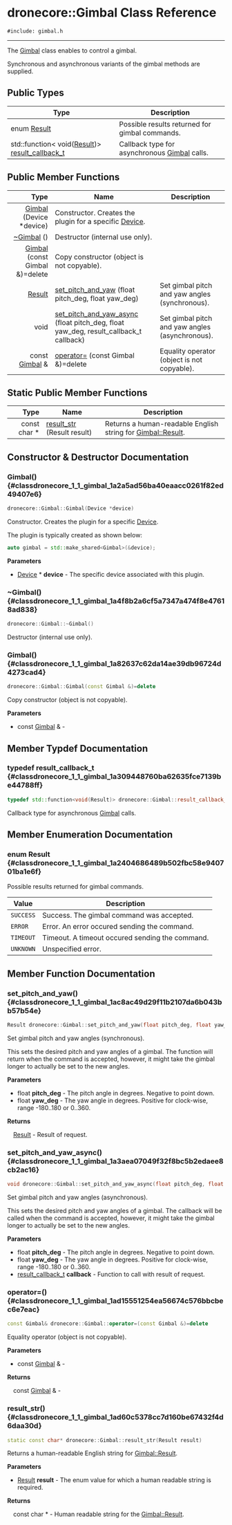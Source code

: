 # dronecore::Gimbal Class Reference
`#include: gimbal.h`

----


The [Gimbal](classdronecore_1_1_gimbal.md) class enables to control a gimbal. 


Synchronous and asynchronous variants of the gimbal methods are supplied. 


## Public Types


Type | Description
--- | ---
enum [Result](#classdronecore_1_1_gimbal_1a2404686489b502fbc58e940701ba1e6f) | Possible results returned for gimbal commands.
std::function< void([Result](classdronecore_1_1_gimbal.md#classdronecore_1_1_gimbal_1a2404686489b502fbc58e940701ba1e6f))> [result_callback_t](#classdronecore_1_1_gimbal_1a309448760ba62635fce7139be44788ff) | Callback type for asynchronous [Gimbal](classdronecore_1_1_gimbal.md) calls.

## Public Member Functions


Type | Name | Description
---: | --- | ---
| [Gimbal](#classdronecore_1_1_gimbal_1a2a5ad56ba40eaacc0261f82ed49407e6) (Device *device) | Constructor. Creates the plugin for a specific [Device](classdronecore_1_1_device.md).
| [~Gimbal](#classdronecore_1_1_gimbal_1a4f8b2a6cf5a7347a474f8e47618ad838) () | Destructor (internal use only).
| [Gimbal](#classdronecore_1_1_gimbal_1a82637c62da14ae39db96724d4273cad4) (const Gimbal &)=delete | Copy constructor (object is not copyable).
[Result](classdronecore_1_1_gimbal.md#classdronecore_1_1_gimbal_1a2404686489b502fbc58e940701ba1e6f) | [set_pitch_and_yaw](#classdronecore_1_1_gimbal_1ac8ac49d29f11b2107da6b043bb57b54e) (float pitch_deg, float yaw_deg) | Set gimbal pitch and yaw angles (synchronous).
void | [set_pitch_and_yaw_async](#classdronecore_1_1_gimbal_1a3aea07049f32f8bc5b2edaee8cb2ac16) (float pitch_deg, float yaw_deg, result_callback_t callback) | Set gimbal pitch and yaw angles (asynchronous).
const [Gimbal](classdronecore_1_1_gimbal.md) & | [operator=](#classdronecore_1_1_gimbal_1ad15551254ea56674c576bbcbec6e7eac) (const Gimbal &)=delete | Equality operator (object is not copyable).

## Static Public Member Functions


Type | Name | Description
---: | --- | ---
const char * | [result_str](#classdronecore_1_1_gimbal_1ad60c5378cc7d160be67432f4d6daa30d) (Result result) | Returns a human-readable English string for [Gimbal::Result](classdronecore_1_1_gimbal.md#classdronecore_1_1_gimbal_1a2404686489b502fbc58e940701ba1e6f).


## Constructor & Destructor Documentation


### Gimbal() {#classdronecore_1_1_gimbal_1a2a5ad56ba40eaacc0261f82ed49407e6}
```cpp
dronecore::Gimbal::Gimbal(Device *device)
```


Constructor. Creates the plugin for a specific [Device](classdronecore_1_1_device.md).

The plugin is typically created as shown below: 

```cpp
auto gimbal = std::make_shared<Gimbal>(&device);
```

**Parameters**

* [Device](classdronecore_1_1_device.md) * **device** - The specific device associated with this plugin.

### ~Gimbal() {#classdronecore_1_1_gimbal_1a4f8b2a6cf5a7347a474f8e47618ad838}
```cpp
dronecore::Gimbal::~Gimbal()
```


Destructor (internal use only).


### Gimbal() {#classdronecore_1_1_gimbal_1a82637c62da14ae39db96724d4273cad4}
```cpp
dronecore::Gimbal::Gimbal(const Gimbal &)=delete
```


Copy constructor (object is not copyable).


**Parameters**

* const [Gimbal](classdronecore_1_1_gimbal.md) & - 

## Member Typdef Documentation


### typedef result_callback_t {#classdronecore_1_1_gimbal_1a309448760ba62635fce7139be44788ff}

```cpp
typedef std::function<void(Result)> dronecore::Gimbal::result_callback_t
```


Callback type for asynchronous [Gimbal](classdronecore_1_1_gimbal.md) calls.


## Member Enumeration Documentation


### enum Result {#classdronecore_1_1_gimbal_1a2404686489b502fbc58e940701ba1e6f}


Possible results returned for gimbal commands.


Value | Description
--- | ---
<span id="classdronecore_1_1_gimbal_1a2404686489b502fbc58e940701ba1e6fad0749aaba8b833466dfcbb0428e4f89c"></span> `SUCCESS` | Success. The gimbal command was accepted. 
<span id="classdronecore_1_1_gimbal_1a2404686489b502fbc58e940701ba1e6fabb1ca97ec761fc37101737ba0aa2e7c5"></span> `ERROR` | Error. An error occured sending the command. 
<span id="classdronecore_1_1_gimbal_1a2404686489b502fbc58e940701ba1e6fa070a0fb40f6c308ab544b227660aadff"></span> `TIMEOUT` | Timeout. A timeout occured sending the command. 
<span id="classdronecore_1_1_gimbal_1a2404686489b502fbc58e940701ba1e6fa696b031073e74bf2cb98e5ef201d4aa3"></span> `UNKNOWN` | Unspecified error. 

## Member Function Documentation


### set_pitch_and_yaw() {#classdronecore_1_1_gimbal_1ac8ac49d29f11b2107da6b043bb57b54e}
```cpp
Result dronecore::Gimbal::set_pitch_and_yaw(float pitch_deg, float yaw_deg)
```


Set gimbal pitch and yaw angles (synchronous).

This sets the desired pitch and yaw angles of a gimbal. The function will return when the command is accepted, however, it might take the gimbal longer to actually be set to the new angles.

**Parameters**

* float **pitch_deg** - The pitch angle in degrees. Negative to point down.
* float **yaw_deg** - The yaw angle in degrees. Positive for clock-wise, range -180..180 or 0..360.

**Returns**

&emsp;[Result](classdronecore_1_1_gimbal.md#classdronecore_1_1_gimbal_1a2404686489b502fbc58e940701ba1e6f) - Result of request.

### set_pitch_and_yaw_async() {#classdronecore_1_1_gimbal_1a3aea07049f32f8bc5b2edaee8cb2ac16}
```cpp
void dronecore::Gimbal::set_pitch_and_yaw_async(float pitch_deg, float yaw_deg, result_callback_t callback)
```


Set gimbal pitch and yaw angles (asynchronous).

This sets the desired pitch and yaw angles of a gimbal. The callback will be called when the command is accepted, however, it might take the gimbal longer to actually be set to the new angles.

**Parameters**

* float **pitch_deg** - The pitch angle in degrees. Negative to point down.
* float **yaw_deg** - The yaw angle in degrees. Positive for clock-wise, range -180..180 or 0..360.
* [result_callback_t](classdronecore_1_1_gimbal.md#classdronecore_1_1_gimbal_1a309448760ba62635fce7139be44788ff) **callback** - Function to call with result of request.

### operator=() {#classdronecore_1_1_gimbal_1ad15551254ea56674c576bbcbec6e7eac}
```cpp
const Gimbal& dronecore::Gimbal::operator=(const Gimbal &)=delete
```


Equality operator (object is not copyable).


**Parameters**

* const [Gimbal](classdronecore_1_1_gimbal.md) & - 

**Returns**

&emsp;const [Gimbal](classdronecore_1_1_gimbal.md) & - 

### result_str() {#classdronecore_1_1_gimbal_1ad60c5378cc7d160be67432f4d6daa30d}
```cpp
static const char* dronecore::Gimbal::result_str(Result result)
```


Returns a human-readable English string for [Gimbal::Result](classdronecore_1_1_gimbal.md#classdronecore_1_1_gimbal_1a2404686489b502fbc58e940701ba1e6f).


**Parameters**

* [Result](classdronecore_1_1_gimbal.md#classdronecore_1_1_gimbal_1a2404686489b502fbc58e940701ba1e6f) **result** - The enum value for which a human readable string is required.

**Returns**

&emsp;const char * - Human readable string for the [Gimbal::Result](classdronecore_1_1_gimbal.md#classdronecore_1_1_gimbal_1a2404686489b502fbc58e940701ba1e6f).